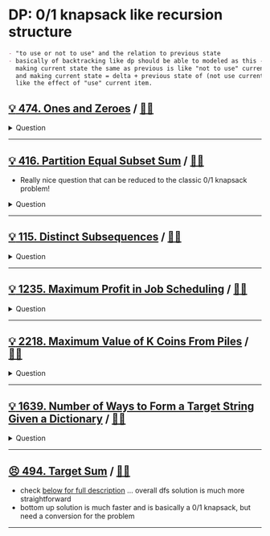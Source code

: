 # DP: 0/1 knapsack like recursion structure

```markdown
- "to use or not to use" and the relation to previous state
- basically of backtracking like dp should be able to modeled as this - as
  making current state the same as previous is like "not to use" current item.
  and making current state = delta + previous state of (not use current item) is
  like the effect of "use" current item.
```

## [:bulb: 474. Ones and Zeroes](https://leetcode.com/problems/ones-and-zeroes/) / [:man_technologist:](ones_and_zeros.h)

<details><summary markdown="span">Question</summary>

```markdown
You are given an array of binary strings strs and two integers m and n.

Return the size of the largest subset of strs such that
- there are at most m 0's and n 1's in the subset.

A set x is a subset of a set y if all elements of x are also elements of y.

Input: strs = ["10","0001","111001","1","0"], m = 5, n = 3
Output: 4
Explanation:

The largest subset with at most 5 0's and 3 1's is {"10", "0001", "1", "0"}, so the answer is 4.
- Other valid but smaller subsets include {"0001", "1"} and {"10", "1", "0"}.
- {"111001"} is an invalid subset because it contains 4 1's, greater than the maximum of 3.
```

</details>

------------------------------------------------------------------------------

## [:bulb: 416. Partition Equal Subset Sum](https://leetcode.com/problems/partition-equal-subset-sum/) / [:man_technologist:](partition_equal_subset_sum.h)

- Really nice question that can be reduced to the classic 0/1 knapsack problem!

<details><summary markdown="span">Question</summary>

```markdown

Given a non-empty array nums containing only positive integers,
find if the array can be partitioned into two subsets such that the sum of
elements in both subsets is equal.

Input: nums = [1,5,11,5]
Output: true
Explanation: The array can be partitioned as [1, 5, 5] and [11].
```

</details>

------------------------------------------------------------------------------

## [:bulb: 115. Distinct Subsequences](https://leetcode.com/problems/distinct-subsequences/) / [:man_technologist:](distinct_subsequences.h)

<details><summary markdown="span">Question</summary>

```markdown
Given two strings s and t, return the number of distinct subsequences of s which
equals t.

A string's subsequence is a new string formed from the original string by
deleting some (can be none) of the characters without disturbing the remaining
characters' relative positions.

(i.e., "ACE" is a subsequence of "ABCDE" while "AEC" is not).

The test cases are generated so that the answer fits on a 32-bit signed integer.

Input: s = "rabbbit", t = "rabbit"
Output: 3

Explanation:
rabbbit
^^^^ ^^
rabbbit
^^^ ^^^
rabbbit
^^ ^^^^
```

</details>

------------------------------------------------------------------------------

## [:bulb: 1235. Maximum Profit in Job Scheduling](https://leetcode.com/problems/maximum-profit-in-job-scheduling/) / [:man_technologist:](maximum_profit_in_job_scheduling.h)

<details><summary markdown="span">Question</summary>

```markdown
We have n jobs, where every job is scheduled to be done

from startTime[i] to endTime[i], obtaining a profit of profit[i].

You're given the startTime, endTime and profit arrays,
return the maximum profit you can take such that there are no two jobs in the subset with overlapping time range.

If you choose a job that ends at time X you will be able to start another job
that starts at time X.

Input: startTime = [1,2,3,3], endTime = [3,4,5,6], profit = [50,10,40,70]
Output: 120
Explanation: The subset chosen is the first and fourth job.
Time range [1-3]+[3-6] , we get profit of 120 = 50 + 70.
```

</details>

------------------------------------------------------------------------------

## [:bulb: 2218. Maximum Value of K Coins From Piles](https://leetcode.com/problems/maximum-value-of-k-coins-from-piles) / [:man_technologist:](max_val_of_k_coins_from_piles.h)

<details><summary markdown="span">Question</summary>

```markdown
There are n piles of coins on a table.

Each pile consists of a positive number of coins of assorted denominations.

In one move, you can choose any coin on top of any pile, remove it, and add it
to your wallet.

Given a list piles, where piles[i] is a list of integers denoting the
composition of the ith pile from top to bottom, and a positive integer k, return
the maximum total value of coins you can have in your wallet if you choose
exactly k coins optimally.

Input: piles = [[1,100,3],[7,8,9]], k = 2
Output: 101

Input: piles = [[100],[100],[100],[100],[100],[100],[1,1,1,1,1,1,700]], k = 7
Output: 706
```

</details>

------------------------------------------------------------------------------

## [:bulb: 1639. Number of Ways to Form a Target String Given a Dictionary](https://leetcode.com/problems/number-of-ways-to-form-a-target-string-given-a-dictionary) / [:man_technologist:](number_of_ways_to_form_a_tgt_string_give_dictionary.h)

<details><summary markdown="span">Question</summary>

```markdown
You are given a list of strings of the same length words and a string target.

Your task is to form target using the given words under the following rules:

target should be formed from left to right.

To form the ith character (0-indexed) of target, you can choose the kth
character of the jth string in words if target[i] = words[j][k].

Once you use the kth character of the jth string of words, you can no longer use
the xth character of any string in words where x <= k.

In other words, all characters to the left of or at index k become unusuable for
every string.

Repeat the process until you form the string target.

Notice that you can use multiple characters from the same string in words
provided the conditions above are met.

Return the number of ways to form target from words.
Since the answer may be too large, return it modulo 10^9 + 7.

Input: words = ["acca","bbbb","caca"], target = "aba"
Output: 6
Explanation: There are 6 ways to form target.
"aba" -> index 0 ("acca"), index 1 ("bbbb"), index 3 ("caca")
"aba" -> index 0 ("acca"), index 2 ("bbbb"), index 3 ("caca")
"aba" -> index 0 ("acca"), index 1 ("bbbb"), index 3 ("acca")
"aba" -> index 0 ("acca"), index 2 ("bbbb"), index 3 ("acca")
"aba" -> index 1 ("caca"), index 2 ("bbbb"), index 3 ("acca")
"aba" -> index 1 ("caca"), index 2 ("bbbb"), index 3 ("caca")
```

</details>

------------------------------------------------------------------------------

## [:persevere: 494. Target Sum](https://leetcode.com/problems/target-sum/) / [:man_technologist:](target_sum_bottom_up.h)

- check [below for full description](#bulb-494-target-sum-dart) ... overall dfs solution is much more straightforward
- bottom up solution is much faster and is basically a 0/1 knapsack, but need a conversion for the problem

------------------------------------------------------------------------------
